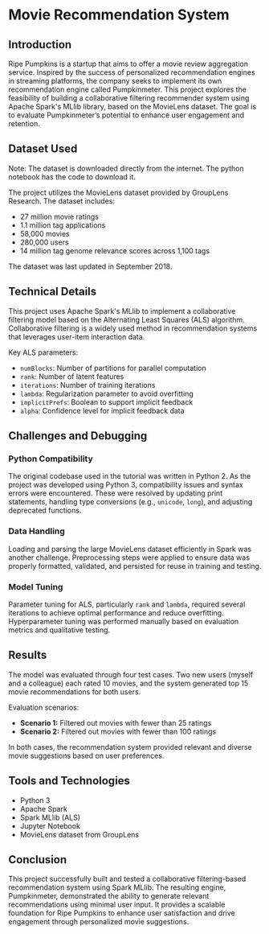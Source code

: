 # Movie Recommendation System

## Introduction

Ripe Pumpkins is a startup that aims to offer a movie review aggregation service. Inspired by the success of personalized recommendation engines in streaming platforms, the company seeks to implement its own recommendation engine called Pumpkinmeter. This project explores the feasibility of building a collaborative filtering recommender system using Apache Spark's MLlib library, based on the MovieLens dataset. The goal is to evaluate Pumpkinmeter’s potential to enhance user engagement and retention.

## Dataset Used

Note: The dataset is downloaded directly from the internet. The python notebook has the code to download it.   

The project utilizes the MovieLens dataset provided by GroupLens Research. The dataset includes:

- 27 million movie ratings
- 1.1 million tag applications
- 58,000 movies
- 280,000 users
- 14 million tag genome relevance scores across 1,100 tags

The dataset was last updated in September 2018.

## Technical Details

This project uses Apache Spark's MLlib to implement a collaborative filtering model based on the Alternating Least Squares (ALS) algorithm. Collaborative filtering is a widely used method in recommendation systems that leverages user-item interaction data.

Key ALS parameters:

- `numBlocks`: Number of partitions for parallel computation
- `rank`: Number of latent features
- `iterations`: Number of training iterations
- `lambda`: Regularization parameter to avoid overfitting
- `implicitPrefs`: Boolean to support implicit feedback
- `alpha`: Confidence level for implicit feedback data

## Challenges and Debugging

### Python Compatibility

The original codebase used in the tutorial was written in Python 2. As the project was developed using Python 3, compatibility issues and syntax errors were encountered. These were resolved by updating print statements, handling type conversions (e.g., `unicode`, `long`), and adjusting deprecated functions.

### Data Handling

Loading and parsing the large MovieLens dataset efficiently in Spark was another challenge. Preprocessing steps were applied to ensure data was properly formatted, validated, and persisted for reuse in training and testing.

### Model Tuning

Parameter tuning for ALS, particularly `rank` and `lambda`, required several iterations to achieve optimal performance and reduce overfitting. Hyperparameter tuning was performed manually based on evaluation metrics and qualitative testing.

## Results

The model was evaluated through four test cases. Two new users (myself and a colleague) each rated 10 movies, and the system generated top 15 movie recommendations for both users.

Evaluation scenarios:

- **Scenario 1:** Filtered out movies with fewer than 25 ratings
- **Scenario 2:** Filtered out movies with fewer than 100 ratings

In both cases, the recommendation system provided relevant and diverse movie suggestions based on user preferences.

## Tools and Technologies

- Python 3
- Apache Spark
- Spark MLlib (ALS)
- Jupyter Notebook
- MovieLens dataset from GroupLens

## Conclusion

This project successfully built and tested a collaborative filtering-based recommendation system using Spark MLlib. The resulting engine, Pumpkinmeter, demonstrated the ability to generate relevant recommendations using minimal user input. It provides a scalable foundation for Ripe Pumpkins to enhance user satisfaction and drive engagement through personalized movie suggestions.


